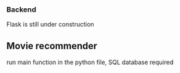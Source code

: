 ### Backend   
Flask is still under construction

## Movie recommender
run main function in the python file, SQL database required
